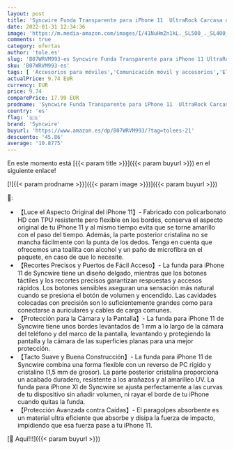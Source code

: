 ```yaml
---
layout: post
title: 'Syncwire Funda Transparente para iPhone 11  UltraRock Carcasa de iPhone 11 con Protección Avanzada contra Caídas y Tecnología de protección de Cojín de aire para iPhone 11  6 1” '
date: 2022-01-31 12:34:36
image: 'https://m.media-amazon.com/images/I/41NuHmZn1kL._SL500_._SL400_.jpg'
comments: true
category: ofertas
author: 'tole.es'
slug: 'B07WRVM993-es Syncwire Funda Transparente para iPhone 11 UltraRock...'
sku: 'B07WRVM993-es'
tags: [ 'Accesorios para móviles','Comunicación móvil y accesorios','Electrónica','Fundas y carcasas para teléfonos móviles','iphone','syncwire', ]
actualPrice: 9.74 EUR
currency: EUR
price: 9.74
comparePrice: 17.99 EUR
prodname: 'Syncwire Funda Transparente para iPhone 11  UltraRock Carcasa de iPhone 11 con Protección Avanzada contra Caídas y Tecnología de protección de Cojín de aire para iPhone 11  6 1” '
country: 'es'
flag: '🇪🇸'
brand: 'Syncwire'
buyurl: 'https://www.amazon.es/dp/B07WRVM993/?tag=tolees-21'
descuento: '45.86'
average: '10.8775'
---
```


En este momento está [{{< param title >}}]({{< param buyurl >}}) en el siguiente enlace!

[![{{< param prodname >}}]({{< param image >}})]({{< param buyurl >}})

🔎:

- 【Luce el Aspecto Original del iPhone 11】- Fabricado con policarbonato HD con TPU resistente pero flexible en los bordes, conserva el aspecto original de tu iPhone 11 y al mismo tiempo evita que se torne amarillo con el paso del tiempo. Además, la parte posterior cristalina no se mancha fácilmente con la punta de los dedos. Tenga en cuenta que ofrecemos una toallita con alcohol y un paño de microfibra en el paquete, en caso de que lo necesite.
- 【Recortes Precisos y Puertos de Fácil Acceso】- La funda para iPhone 11 de Syncwire tiene un diseño delgado, mientras que los botones táctiles y los recortes precisos garantizan respuestas y accesos rápidos. Los botones sensibles aseguran una sensación más natural cuando se presiona el botón de volumen y encendido. Las cavidades colocadas con precisión son lo suficientemente grandes como para conectarse a auriculares y cables de carga comunes.
- 【Protección para la Cámara y la Pantalla】- La funda para iPhone 11 de Syncwire tiene unos bordes levantados de 1 mm a lo largo de la cámara del teléfono y del marco de la pantalla, levantando y protegiendo la pantalla y la cámara de las superficies planas para una mejor protección.
- 【Tacto Suave y Buena Construcción】- La funda para iPhone 11 de Syncwire combina una forma flexible con un reverso de PC rígido y cristalino (1,5 mm de grosor). La parte posterior cristalina proporciona un acabado duradero, resistente a los arañazos y al amarilleo UV. La funda para iPhone XI de Syncwire se ajusta perfectamente a las curvas de tu dispositivo sin añadir volumen, ni rayar el borde de tu iPhone cuando quitas la funda.
- 【Protección Avanzada contra Caídas】- El paragolpes absorbente es un material ultra eficiente que absorbe y disipa la fuerza de impacto, impidiendo que esa fuerza pase a tu iPhone 11.

[🛒 Aquí!!!]({{< param buyurl >}})
